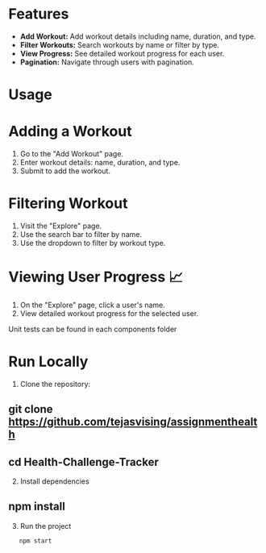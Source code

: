 
# Features

- **Add Workout:** Add workout details including name, duration, and type.<br>
- **Filter Workouts:** Search workouts by name or filter by type.<br>
- **View Progress:** See detailed workout progress for each user.<br>
- **Pagination:** Navigate through users with pagination.<br>

# Usage

# Adding a Workout

1. Go to the "Add Workout" page.
2. Enter workout details: name, duration, and type.
3. Submit to add the workout.

# Filtering Workout

1. Visit the "Explore" page.
2. Use the search bar to filter by name.
3. Use the dropdown to filter by workout type.

# Viewing User Progress 📈

1. On the "Explore" page, click a user's name.
2. View detailed workout progress for the selected user.

Unit tests can be found in each components folder




# Run Locally

1. Clone the repository:

  
  ## git clone https://github.com/tejasvising/assignmenthealth
  ## cd Health-Challenge-Tracker
  

2. Install dependencies


  ## npm install


3. Run the project

```bash
   npm start
```



 
 
